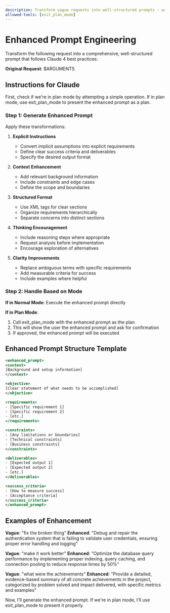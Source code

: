 ```yaml
---
description: Transform vague requests into well-structured prompts - works in both normal and plan modes
allowed-tools: [exit_plan_mode]
---
```


# Enhanced Prompt Engineering

Transform the following request into a comprehensive, well-structured prompt that follows Claude 4 best practices:

**Original Request**: $ARGUMENTS

## Instructions for Claude

First, check if we're in plan mode by attempting a simple operation. If in plan mode, use exit_plan_mode to present the enhanced prompt as a plan.

### Step 1: Generate Enhanced Prompt

Apply these transformations:

1. **Explicit Instructions**
   - Convert implicit assumptions into explicit requirements
   - Define clear success criteria and deliverables
   - Specify the desired output format

2. **Context Enhancement**
   - Add relevant background information
   - Include constraints and edge cases
   - Define the scope and boundaries

3. **Structured Format**
   - Use XML tags for clear sections
   - Organize requirements hierarchically
   - Separate concerns into distinct sections

4. **Thinking Encouragement**
   - Include reasoning steps where appropriate
   - Request analysis before implementation
   - Encourage exploration of alternatives

5. **Clarity Improvements**
   - Replace ambiguous terms with specific requirements
   - Add measurable criteria for success
   - Include examples where helpful

### Step 2: Handle Based on Mode

**If in Normal Mode**: Execute the enhanced prompt directly

**If in Plan Mode**:

1. Call exit_plan_mode with the enhanced prompt as the plan
2. This will show the user the enhanced prompt and ask for confirmation
3. If approved, the enhanced prompt will be executed

## Enhanced Prompt Structure Template

```xml
<enhanced_prompt>
<context>
[Background and setup information]
</context>

<objective>
[Clear statement of what needs to be accomplished]
</objective>

<requirements>
- [Specific requirement 1]
- [Specific requirement 2]
- [etc.]
</requirements>

<constraints>
- [Any limitations or boundaries]
- [Technical constraints]
- [Business constraints]
</constraints>

<deliverables>
- [Expected output 1]
- [Expected output 2]
- [etc.]
</deliverables>

<success_criteria>
- [How to measure success]
- [Acceptance criteria]
</success_criteria>
</enhanced_prompt>
```

## Examples of Enhancement

**Vague**: "fix the broken thing"
**Enhanced**: "Debug and repair the authentication system that is failing to validate user credentials, ensuring proper error handling and logging"

**Vague**: "make it work better"
**Enhanced**: "Optimize the database query performance by implementing proper indexing, query caching, and connection pooling to reduce response times by 50%"

**Vague**: "what were the achievements"
**Enhanced**: "Provide a detailed, evidence-based summary of all concrete achievements in the project, categorized by problem solved and impact delivered, with specific metrics and examples"

Now, I'll generate the enhanced prompt. If we're in plan mode, I'll use exit_plan_mode to present it properly.
